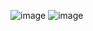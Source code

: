 ![image](https://github.com/luxshan21/System-Scope-for-Web-Based-Diabetic-Retinopathy-Detection-System/assets/81348451/6429eb47-9ff2-4480-a191-71971367aead)
![image](https://github.com/luxshan21/System-Scope-for-Web-Based-Diabetic-Retinopathy-Detection-System/assets/81348451/286d5afe-b294-4335-b9e2-e46f2c90616a)


